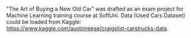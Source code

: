 "The Art of Buying a New Old Car" was drafted as an exam project for Machine Learning training course at SoftUni. Data (Used Cars Dataset) could be loaded from Kaggle: https://www.kaggle.com/austinreese/craigslist-carstrucks-data.
